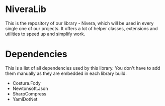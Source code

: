 # NiveraLib
This is the repository of our library - Nivera, which will be used in every single one of our projects.
It offers a lot of helper classes, extensions and utilities to speed up and simplify work.

# Dependencies
This is a list of all dependencies used by this library. You don't have to add them manually as they are embedded in each library build.
- Costura.Fody
- Newtonsoft.Json
- SharpCompress
- YamlDotNet

